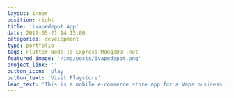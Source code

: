 ```yaml
---
layout: inner
position: right
title: 'iVapedepot App'
date: 2019-05-21 14:15:00
categories: development
type: portfolio
tags: Flutter Node.js Express MongoDB .net
featured_image: '/img/posts/ivapedepot.png'
project_link: ''
button_icon: 'play'
button_text: 'Visit Playstore'
lead_text: 'This is a mobile e-commerce store app for a Vape business in the USA. The client wanted a UI similar to the Google Express app and wanted the application built on the modern hybrid mobile framework Flutter.'
---
```

